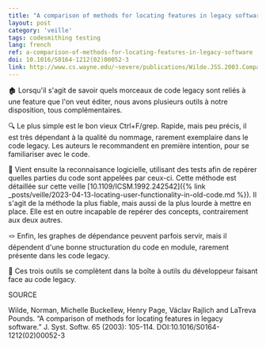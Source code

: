 ```yaml
---
title: "A comparison of methods for locating features in legacy software"
layout: post
category: 'veille'
tags: codesmithing testing
lang: french
ref: a-comparison-of-methods-for-locating-features-in-legacy-software
doi: 10.1016/S0164-1212(02)00052-3
link: http://www.cs.wayne.edu/~severe/publications/Wilde.JSS.2003.Comparison.pdf
---
```


🏚️ Lorsqu'il s'agit de savoir quels morceaux de code legacy sont reliés à une feature que l'on veut éditer, nous avons plusieurs outils à notre disposition, tous complémentaires.

🔍 Le plus simple est le bon vieux Ctrl+F/grep. Rapide, mais peu précis, il est très dépendant à la qualité du nommage, rarement exemplaire dans le code legacy. Les auteurs le recommandent en première intention, pour se familiariser avec le code.

🔦 Vient ensuite la reconnaisance logicielle, utilisant des tests afin de repérer quelles parties du code sont appelées par ceux-ci. Cette méthode est détaillée sur cette veille [10.1109/ICSM.1992.242542]({% link _posts/veille/2023-04-13-locating-user-functionality-in-old-code.md %}). Il s'agit de la méthode la plus fiable, mais aussi de la plus lourde à mettre en place. Elle est en outre incapable de repérer des concepts, contrairement aux deux autres.

🪢 Enfin, les graphes de dépendance peuvent parfois servir, mais il dépendent d'une bonne structuration du code en module, rarement présente dans les code legacy.

🧰 Ces trois outils se complètent dans la boîte à outils du développeur faisant face au code legacy.

SOURCE

Wilde, Norman, Michelle Buckellew, Henry Page, Václav Rajlich and LaTreva Pounds. “A comparison of methods for locating features in legacy software.” J. Syst. Softw. 65 (2003): 105-114. DOI:10.1016/S0164-1212(02)00052-3